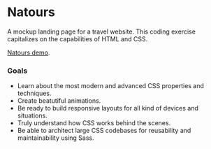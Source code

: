 # Natours
A mockup landing page for a travel website. This coding exercise capitalizes on the capabilities of HTML and CSS.

[Natours demo](https://vihahuynh.github.io/Advanced-CSS-and-SASS-Natours/).

### Goals

- Learn about the most modern and advanced CSS properties and techniques.
- Create beatutiful animations.
- Be ready to build responsive layouts for all kind of devices and situations.
- Truly understand how CSS works behind the scenes.
- Be able to architect large CSS codebases for reusability and maintainability using Sass.


